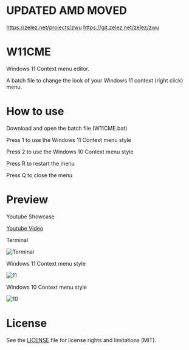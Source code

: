 # UPDATED AMD MOVED
https://zelez.net/projects/zwu
https://git.zelez.net/zelez/zwu

# W11CME
Windows 11 Context menu editor.

A batch file to change the look of your Windows 11 context (right click) menu.

# How to use

Download and open the batch file (W11CME.bat)

Press 1 to use the Windows 11 Context menu style

Press 2 to use the Windows 10 Context menu style

Press R to restart the menu

Press Q to close the menu

# Preview

Youtube Showcase

[Youtube Video](https://youtu.be/PxLUQ7-6Bqk)

Terminal

![Terminal](https://github.com/mommyune/W11CME/assets/99808967/ef8b94c4-7775-4f16-bb06-c0261f9614a7)

Windows 11 Context menu style

![11](https://github.com/mommyune/W11CME/assets/99808967/24fd4e6f-48cf-4593-8ff9-f0d3557263df)

Windows 10 Context menu style

![10](https://github.com/mommyune/W11CME/assets/99808967/1d068dbb-c2b2-4598-b2bb-14c8fbe1bbc4)

# License

See the [LICENSE](LICENSE) file for license rights and limitations (MIT).
